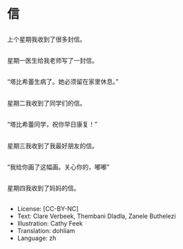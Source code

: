 # 信

##
上个星期我收到了很多封信。

##
星期一医生给我老师写了一封信。

##
“塔比希蕾生病了。她必须留在家里休息。”

##
星期二我收到了同学们的信。

##
“塔比希蕾同学，祝你早日康复！”

##
星期三我收到了我最好朋友的信。

##
“我给你画了这幅画。关心你的，嘟嘟”

##
星期四我收到了妈妈的信。

##
* License: [CC-BY-NC]
* Text: Clare Verbeek, Thembani Dladla, Zanele Buthelezi
* Illustration: Cathy Feek
* Translation: dohliam
* Language: zh

